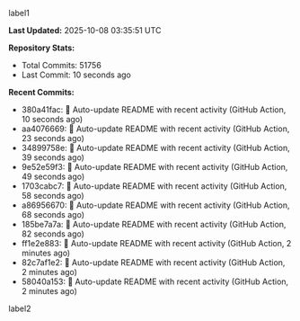 
label1 
<!-- ACTIVITY_START -->
**Last Updated:** 2025-10-08 03:35:51 UTC

**Repository Stats:**
- Total Commits: 51756
- Last Commit: 10 seconds ago

**Recent Commits:**
- 380a41fac: 🤖 Auto-update README with recent activity (GitHub Action, 10 seconds ago)
- aa4076669: 🤖 Auto-update README with recent activity (GitHub Action, 23 seconds ago)
- 34899758e: 🤖 Auto-update README with recent activity (GitHub Action, 39 seconds ago)
- 9e52e59f3: 🤖 Auto-update README with recent activity (GitHub Action, 49 seconds ago)
- 1703cabc7: 🤖 Auto-update README with recent activity (GitHub Action, 58 seconds ago)
- a86956670: 🤖 Auto-update README with recent activity (GitHub Action, 68 seconds ago)
- 185be7a7a: 🤖 Auto-update README with recent activity (GitHub Action, 82 seconds ago)
- ff1e2e883: 🤖 Auto-update README with recent activity (GitHub Action, 2 minutes ago)
- 82c7af1e2: 🤖 Auto-update README with recent activity (GitHub Action, 2 minutes ago)
- 58040a153: 🤖 Auto-update README with recent activity (GitHub Action, 2 minutes ago)
<!-- ACTIVITY_END -->

label2
